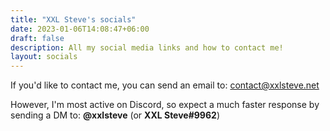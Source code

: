 ```yaml
---
title: "XXL Steve's socials"
date: 2023-01-06T14:08:47+06:00
draft: false
description: All my social media links and how to contact me!
layout: socials
---
```


If you'd like to contact me, you can send an email to: contact@xxlsteve.net

However, I'm most active on Discord, so expect a much faster response by sending a DM to: **@xxlsteve** (or **XXL Steve#9962**)